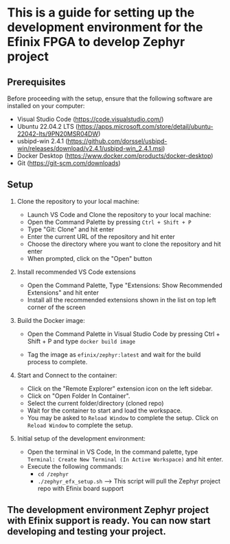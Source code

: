 This is a guide for setting up the development environment for the Efinix FPGA to develop Zephyr project
==================================================

Prerequisites
--------------

Before proceeding with the setup, ensure that the following software are installed on your computer:


- Visual Studio Code (https://code.visualstudio.com/)
- Ubuntu 22.04.2 LTS (https://apps.microsoft.com/store/detail/ubuntu-22042-lts/9PN20MSR04DW)
- usbipd-win 2.4.1 (https://github.com/dorssel/usbipd-win/releases/download/v2.4.1/usbipd-win_2.4.1.msi)
- Docker Desktop (https://www.docker.com/products/docker-desktop)
- Git (https://git-scm.com/downloads)

Setup
------

1. Clone the repository to your local machine:

    - Launch VS Code and Clone the repository to your local machine:
    - Open the Command Palette by pressing `Ctrl + Shift + P`
    - Type "Git: Clone" and hit enter
    -  Enter the current URL of the repository and hit enter
    - Choose the directory where you want to clone the repository and hit enter
    - When prompted, click on the "Open" button

2. Install recommended VS Code extensions

    - Open the Command Palette, Type "Extensions: Show Recommended Extensions" and hit enter
    - Install all the recommended extensions shown in the list on top left corner of the screen

3. Build the Docker image:

    - Open the Command Palette in Visual Studio Code by pressing Ctrl + Shift + P and type `docker build image`

    - Tag the image as `efinix/zephyr:latest` and wait for the build process to complete.

4. Start and Connect to the container:

    - Click on the "Remote Explorer" extension icon on the left sidebar.
    - Click on "Open Folder In Container".
    - Select the current folder/directory (cloned repo)
    - Wait for the container to start and load the workspace.
    - You may be asked to `Reload Window` to complete the setup. Click on `Reload Window` to complete the setup.

5. Initial setup of the development environment:

    - Open the terminal in VS Code, In the command palette, type `Terminal: Create New Terminal (In Active Workspace)` and hit enter.
    - Execute the following commands:
        - `cd /zephyr`
        - `./zephyr_efx_setup.sh` --> This script will pull the Zephyr project repo with Efinix board support

## The development environment Zephyr project with Efinix support is ready. You can now start developing and testing your project.


